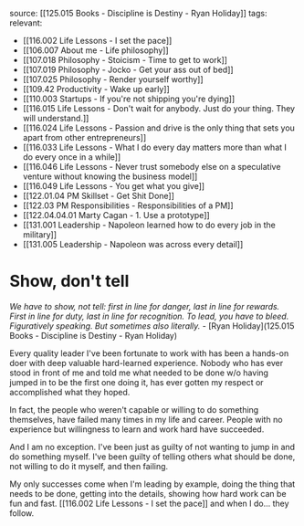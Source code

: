 source: [[125.015 Books - Discipline is Destiny - Ryan Holiday]]
tags:
relevant:
- [[116.002 Life Lessons - I set the pace]]
- [[106.007 About me - Life philosophy]]
- [[107.018 Philosophy - Stoicism - Time to get to work]]
- [[107.019 Philosophy - Jocko - Get your ass out of bed]]
- [[107.025 Philosophy - Render yourself worthy]]
- [[109.42 Productivity - Wake up early]]
- [[110.003 Startups - If you're not shipping you're dying]]
- [[116.015 Life Lessons - Don't wait for anybody. Just do your thing. They will understand.]]
- [[116.024 Life Lessons - Passion and drive is the only thing that sets you apart from other entrepreneurs]]
- [[116.033 Life Lessons - What I do every day matters more than what I do every once in a while]]
- [[116.046 Life Lessons - Never trust somebody else on a speculative venture without knowing the business model]]
- [[116.049 Life Lessons - You get what you give]]
- [[122.01.04 PM Skillset - Get Shit Done]]
- [[122.03 PM Responsibilities - Responsibilities of a PM]]
- [[122.04.04.01 Marty Cagan - 1. Use a prototype]]
- [[131.001 Leadership - Napoleon learned how to do every job in the military]]
- [[131.005 Leadership - Napoleon was across every detail]]

# Show, don't tell

_We have to show, not tell: first in line for danger, last in line for rewards. First in line for duty, last in line for recognition. To lead, you have to bleed. Figuratively speaking. But sometimes also literally._ - [Ryan Holiday](125.015 Books - Discipline is Destiny - Ryan Holiday)

Every quality leader I've been fortunate to work with has been a hands-on doer with deep valuable hard-learned experience. Nobody who has ever stood in front of me and told me what needed to be done w/o having jumped in to be the first one doing it, has ever gotten my respect or accomplished what they hoped.

In fact, the people who weren't capable or willing to do something themselves, have failed many times in my life and career. People with no experience but willingness to learn and work hard have succeeded.

And I am no exception. I've been just as guilty of not wanting to jump in and do something myself. I've been guilty of telling others what should be done, not willing to do it myself, and then failing.

My only successes come when I'm leading by example, doing the thing that needs to be done, getting into the details, showing how hard work can be fun and fast. [[116.002 Life Lessons - I set the pace]] and when I do... they follow.